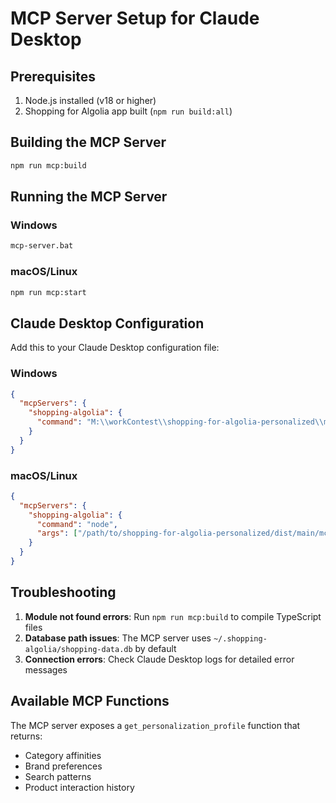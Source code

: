 # MCP Server Setup for Claude Desktop

## Prerequisites
1. Node.js installed (v18 or higher)
2. Shopping for Algolia app built (`npm run build:all`)

## Building the MCP Server
```bash
npm run mcp:build
```

## Running the MCP Server

### Windows
```bash
mcp-server.bat
```

### macOS/Linux
```bash
npm run mcp:start
```

## Claude Desktop Configuration

Add this to your Claude Desktop configuration file:

### Windows
```json
{
  "mcpServers": {
    "shopping-algolia": {
      "command": "M:\\workContest\\shopping-for-algolia-personalized\\mcp-server.bat"
    }
  }
}
```

### macOS/Linux
```json
{
  "mcpServers": {
    "shopping-algolia": {
      "command": "node",
      "args": ["/path/to/shopping-for-algolia-personalized/dist/main/mcp-entry.js"]
    }
  }
}
```

## Troubleshooting

1. **Module not found errors**: Run `npm run mcp:build` to compile TypeScript files
2. **Database path issues**: The MCP server uses `~/.shopping-algolia/shopping-data.db` by default
3. **Connection errors**: Check Claude Desktop logs for detailed error messages

## Available MCP Functions

The MCP server exposes a `get_personalization_profile` function that returns:
- Category affinities
- Brand preferences  
- Search patterns
- Product interaction history